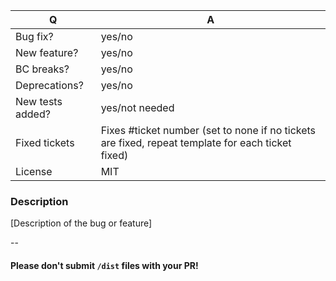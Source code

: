 | Q                | A
| ---------------- | ---
| Bug fix?         | yes/no
| New feature?     | yes/no
| BC breaks?       | yes/no
| Deprecations?    | yes/no
| New tests added? | yes/not needed
| Fixed tickets    | Fixes #ticket number (set to none if no tickets are fixed, repeat template for each ticket fixed)
| License          | MIT

### Description

[Description of the bug or feature]

--

#### Please don't submit `/dist` files with your PR!

